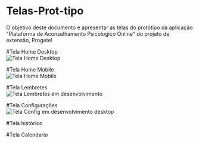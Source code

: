 # Telas-Prot-tipo
O objetivo deste documento é apresentar as telas do protótipo da aplicação "Plataforma de Aconselhamento Psicologico Online" do projeto de extensão, Progete!






#Tela Home Desktop  
![Tela Home Desktop](https://user-images.githubusercontent.com/32306887/84706856-17c26f00-af34-11ea-9166-d62e2d9efef8.PNG)


#Tela Home Mobile  
![Tela Home Mobile](https://user-images.githubusercontent.com/32306887/84706877-201aaa00-af34-11ea-94a8-8d5874c57fce.PNG)



#Tela Lembretes  
![Tela Lembretes em desenvolvimento](https://user-images.githubusercontent.com/32306887/84707004-535d3900-af34-11ea-9498-a818ab5f5142.PNG)


#Tela Configurações  
![Tela Config em desenvolvimento desktop](https://user-images.githubusercontent.com/32306887/84707032-5c4e0a80-af34-11ea-8429-406c234cd9e3.PNG)


#Tela histórico

#Tela Calendario

